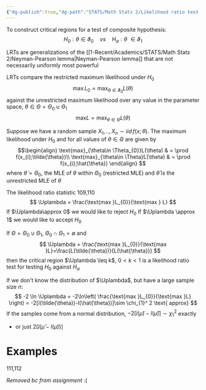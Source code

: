 ```yaml
---
{"dg-publish":true,"dg-path":"STATS/Math Stats 2/Likelihood ratio test.md","permalink":"/stats/math-stats-2/likelihood-ratio-test/","created":"2025-03-18T20:06:28.913-04:00","updated":"2025-07-07T17:32:42.464-04:00"}
---
```


To construct critical regions for a test of composite hypothesis:
$$
H_{0}: \theta\in \vartheta_{0}\quad vs\quad H_{a}: \theta\ \in \vartheta_{1}
$$

LRTs are generalizations of the [[1-Recent/Academics/STATS/Math Stats 2/Neyman-Pearson lemma\|Neyman-Pearson lemma]] that are not necessarily uniformly most powerful

LRTs compare the restricted maximum likelihood under $H_{0}$ 
$$
\text{max}\,L_{0}=\text{max}_{\theta\in\vartheta_{0}}L(\theta)
$$
against the unrestricted maximum likelihood over any value in the parameter space, $\theta\in\Theta=\Theta_{0}\cup\Theta_{1}$
$$
\text{max}L=\text{max}_{\theta\in\Theta}L(\theta)
$$

Suppose we have a random sample $X_{1},..,X_{n}\sim iid\, f(x;\theta)$. The maximum likelihood under $H_{0}$ and for all values of $\theta\in \Theta$ are given by
$$\begin{align} 
\text{max}_{\theta\in \Theta_{0}}L(\theta) & = \prod f(x_{i};\tilde{\theta})\\
\text{max}_{\theta\in \Theta}L(\theta) & = \prod f(x_{i};\hat{\theta})
\end{align}
$$
where $\tilde{\theta}=\Theta_{0}$, the MLE of $\theta$ within $\Theta_{0}$ (restricted MLE) and $\hat{\theta}$ is the unrestricted MLE of $\theta$

The likelihood ratio statistic     109,110
$$
\Uplambda = \frac{\text{max }L_{0}}{\text{max } L}
$$
If $\Uplambda\approx 0$ we would like to reject $H_{0}$
If $\Uplambda \approx 1$ we would like to accept $H_{0}$



If $\Theta=\Theta_{0} \cup \Theta_{1}$, $\Theta_{0}\cap \Theta_{1}= \emptyset$ and
$$
\Uplambda = \frac{\text{max }L_{0}}{\text{max }L}=\frac{L(\tilde{\theta})}{L(\hat{\theta})}
$$
then the critical region $\Uplambda \leq k$, $0<k<1$ is a likelihood ratio test for testing $H_{0}$ against $H_{a}$

If we don't know the distribution of $\Uplambda$, but have a large sample size $n$:
$$
-2 \ln \Uplambda = -2\ln\left( \frac{\text{max }L_{0}}{\text{max }L} \right) = -2[l(\tilde{\theta})-l(\hat{\theta})]\sim \chi_{1}^ 2 \text{ approx}
$$
If the samples come from a normal distribution, $-2[l(\tilde{\mu})-l(\hat{\mu})]\sim \chi_{1}^ 2$ exactly
- or just $2[l(\hat{\mu}-l(\tilde{\mu}))]$
# Examples
111,112



*Removed bc from assignment*
:(